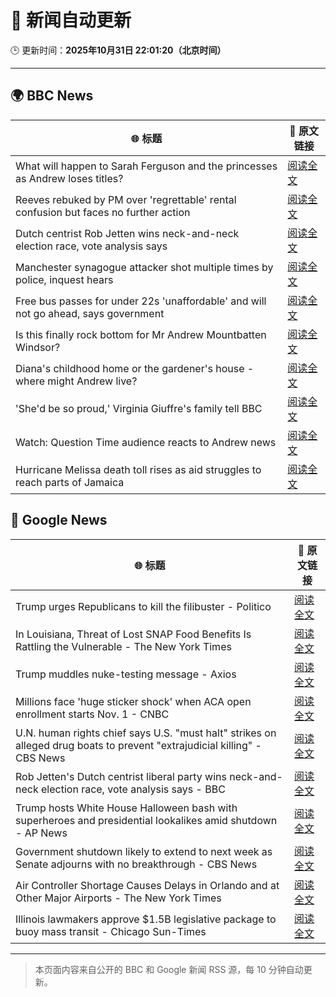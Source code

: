 # 🧠 新闻自动更新

🕒 更新时间：**2025年10月31日 22:01:20（北京时间）**

---

## 🌍 BBC News

| 🌐 标题 | 🔗 原文链接 |
|--------|-------------|
| What will happen to Sarah Ferguson and the princesses as Andrew loses titles? | [阅读全文](https://www.bbc.com/news/articles/c5ylk9r336zo?at_medium=RSS&at_campaign=rss) |
| Reeves rebuked by PM over 'regrettable' rental confusion but faces no further action | [阅读全文](https://www.bbc.com/news/articles/cvgk40l8jm7o?at_medium=RSS&at_campaign=rss) |
| Dutch centrist Rob Jetten wins neck-and-neck election race, vote analysis says | [阅读全文](https://www.bbc.com/news/articles/cq6z5e5y55eo?at_medium=RSS&at_campaign=rss) |
| Manchester synagogue attacker shot multiple times by police, inquest hears | [阅读全文](https://www.bbc.com/news/articles/c629qyndq89o?at_medium=RSS&at_campaign=rss) |
| Free bus passes for under 22s 'unaffordable' and will not go ahead, says government | [阅读全文](https://www.bbc.com/news/articles/ce9drlgenjno?at_medium=RSS&at_campaign=rss) |
| Is this finally rock bottom for Mr Andrew Mountbatten Windsor? | [阅读全文](https://www.bbc.com/news/articles/c62elnjnqqxo?at_medium=RSS&at_campaign=rss) |
| Diana's childhood home or the gardener's house - where might Andrew live? | [阅读全文](https://www.bbc.com/news/articles/c201zvrpvw9o?at_medium=RSS&at_campaign=rss) |
| 'She'd be so proud,' Virginia Giuffre's family tell BBC | [阅读全文](https://www.bbc.com/news/articles/cy9pn12w4n8o?at_medium=RSS&at_campaign=rss) |
| Watch: Question Time audience reacts to Andrew news | [阅读全文](https://www.bbc.com/news/videos/clyz6m8ml71o?at_medium=RSS&at_campaign=rss) |
| Hurricane Melissa death toll rises as aid struggles to reach parts of Jamaica | [阅读全文](https://www.bbc.com/news/articles/clylqpyg8pjo?at_medium=RSS&at_campaign=rss) |

## 📰 Google News

| 🌐 标题 | 🔗 原文链接 |
|--------|-------------|
| Trump urges Republicans to kill the filibuster - Politico | [阅读全文](https://news.google.com/rss/articles/CBMiiwFBVV95cUxPbENhbmxGQ2p3N0RkN1lXYWs2cXlsVmR6clZGYjR0Vl9CNVk0amlGM3N2a1ZVU1FsLXJrTGNhX0s2OXRlWmlkT3F0ZlNhQTc2eXZSTEhNMWQwYTNhN0R6M2dvZ1g3Q0NpWnFyMGJPWnhuTFpLSlR3Z1cwNDNNUlBleTJlWjdsenBOQk8w?oc=5) |
| In Louisiana, Threat of Lost SNAP Food Benefits Is Rattling the Vulnerable - The New York Times | [阅读全文](https://news.google.com/rss/articles/CBMihgFBVV95cUxQejJ1NmlGSGRNTXlXVGtYcklKSVQ5eVQ4elk3NWptd2g1QzF0bktEMmlVelhmeXpNeVhCV3BETmtiTU5HeTYteXJNOUVZc0o4RXZaWmx2aC1DTlU4Y1BfVGVXbnRfeFFONER3MEFGeGlIR213S1VfN2JFV3N5WEpOVDhXZjM5Zw?oc=5) |
| Trump muddles nuke-testing message - Axios | [阅读全文](https://news.google.com/rss/articles/CBMigAFBVV95cUxQUXdmdEszNlExZnFpeUhKdWNHSzhkQl9iZVhhOEJXQWpDTjZITUtJeTZFZkhhZ1I3R2t2SjZVaU5nQkJtWHZuZkU5cldiVy1BaXJ6V2VwZEpwd09yT2dld2Vta2xKa3dxYzQ5Qk1zTVp4TTV4NjlGWXdsb1ZwczBfTQ?oc=5) |
| Millions face 'huge sticker shock' when ACA open enrollment starts Nov. 1 - CNBC | [阅读全文](https://news.google.com/rss/articles/CBMiigFBVV95cUxPRllydE04UHB0QmN4Vk5KOGhobThCQmJLQk0zMnJGeHR2czhoZGEzQ3Y1TnpfNmFibUI3UHRCRDZCckJ5MnNrclc1SjFXVzYzdnNobllFMzhKYmVNVHFUSWdLeVdpVjdKOGtuQUhxSThFSVM4V1Z0WXViZVEwcGpxdFVsUzN6d3p4VGfSAY8BQVVfeXFMT25feEtpcmpxcXZsZE1LcEdpTEQtRVJINFNjejJuY2R5QTljdXBGV2tXZHN4cTdNWHQzNzUtbFRMc1BtSjllYlY1OVZ5eWdTQkgySlFDUHM0MEpxZm9tbmRJTElTZGJJejlxQkdsM1pEQ3VTQ2NQenFYcHlzX2RscThRVk43ckY5NDBjbzRJRFU?oc=5) |
| U.N. human rights chief says U.S. "must halt" strikes on alleged drug boats to prevent "extrajudicial killing" - CBS News | [阅读全文](https://news.google.com/rss/articles/CBMipwFBVV95cUxPd1U4TWsyWWhGVHdNY1N2SmZEUlJ0bFo4R3RnaURKbm1OSjlIamJIRVlNZ0tLbThNUF9sVi1lVGZBOFFtUzN2WXoxU0k3WWxkU09tSm1rVW43dmlBaHAwVjIxWGlWdXhsV0Q1OVlKcHphbHhRSTNISk1kbFRYbThZN0tYVU1BYzhTSTlrTGRWVFFqdHZzQ3RTQmo1SndPMkFqWHVFWmp5d9IBrAFBVV95cUxQNkZOOEpHLVhQWEw0V2kxTjVEQ0p0bUozNnFpdUlZaU1HZENtVGRnU1hxT0NOaElneDMxR3h1VVlMZWZ5RzdwNVUtVjVxTkhhU1RqRW95UUMxMERzeUhHYnRxSXJzaDNwT3M5dkZWS1ZWTGR0NGdMZW5vaG9qQk9rckJJbnQwOXpWTldhZ1JGbEstQmlkZm5CYVBEdmVZQUF2OF8wMjljS040aHdB?oc=5) |
| Rob Jetten's Dutch centrist liberal party wins neck-and-neck election race, vote analysis says - BBC | [阅读全文](https://news.google.com/rss/articles/CBMiWkFVX3lxTE9KclU5YWN4X3lMUUVuS0JuR2FvanZTUndjY1BrM19WVFJCcFl2TEkwUDFxbUNYQ0ZSNnc2Yi1MVEZIUk9rYlJ1YklJTWV1RjIxVGxPVnA5SlpmUdIBX0FVX3lxTE5CWVM1UjdjdXJSanVQT09GcHJ4ZFJjazZtS3JkdEQ3WUlZNW1rTnZxNDhodURUMHl0d2RwRkxwdV9QX0lGRkVmVmU2SXBfWEtLc3cta2QybmlYWldIU080?oc=5) |
| Trump hosts White House Halloween bash with superheroes and presidential lookalikes amid shutdown - AP News | [阅读全文](https://news.google.com/rss/articles/CBMitwFBVV95cUxOVjVVRFFEYV9KZklCUEJzOUZZekh5NDZWWUFmR0luc0NJWlJDYVlhYUFkVFRkNzNqY1BRLV9Ja01xZnRBTlVRSkxIdko5c05YVnFQdHU1Qk1malB4MU8xUnZOSHBoVHVjVENpVDd1bzRNdFZzZjdSYlJObk5hRWpFRlpEU3ctZzZQN2JpZkt6RjltSnhFMFZveFYwOXlVR2h0ZUp5c2VYdmtUVFM3MnBrUU1ZUDdYVDg?oc=5) |
| Government shutdown likely to extend to next week as Senate adjourns with no breakthrough - CBS News | [阅读全文](https://news.google.com/rss/articles/CBMimgFBVV95cUxOZXpvTWM3cWxtZV9vV3RSMWVCdGJpeEJDX2c1Yjh1MXFoY0t1YV9kMlNYazdINmhJOWxNOVY0QXJ0dWkyZm1ZSXhxSExjZmgxbUZNTWtlQ19Td1dTY29OX3lseXR2cVNYNXR2R3hCLXl3T3Zhb1JnV0ROWUhJbXA5UG1tbEZLX2loU3FORDUxYmQ4dkVoU0E0a1NR0gGfAUFVX3lxTFB5cGdxbXloOEJ6RDE2akU1ZzIyZDNoWW1oWFpsMl9WNkVNNmRWSEh5aHVUSVFvc3A2R1FiblJpRHUtODlIODdrdmQ2RVFQV1UwZ01pR0dOc25pT3FOLWZ6SXhUMG1UdFhOUHc4c2NsZlVnTGxBZHdmbERxYlg5Qi0xWTNZelVKSm8wdTRuaWNOMlNSSDFTemJQS1liZ1lBRQ?oc=5) |
| Air Controller Shortage Causes Delays in Orlando and at Other Major Airports - The New York Times | [阅读全文](https://news.google.com/rss/articles/CBMingFBVV95cUxPZGpaTnZ4NFNWY1lBRVdKNDJVdFNVYU93a0piT3lseTg5UFNvN2hKbnBMTjRybHUtcGdKVlByaFdjZlE0T0lHLUE4c1Y2T2xIQ0ZHaE5mdXZPU3RNRlV4LUF3amR4bmtnQUxrWExEbFhRbTNtS0JNZmxYT1QwMDhRMWZzQjhTTlR4cXQxa3phM3BUcTA3b3Q1eUl0andWQQ?oc=5) |
| Illinois lawmakers approve $1.5B legislative package to buoy mass transit - Chicago Sun-Times | [阅读全文](https://news.google.com/rss/articles/CBMi3wFBVV95cUxNR2FkRGIwZWh1VGlWOFR1OUxWdXp0QXA4VXhrTW5pRktzYzNEZ0tDeURzWVZzWDFPOS1Hb21JV19zdVhmZGNfdDhQMHAtX2RfRWdYVU5MNmVfOFNwakpscllta0cyQXVlSzBCZ2JOWEk1S1NibG5udTEzNzVXcEdGN1M1MkVPUTU4WWZtWksydzZPb0pUUXVLMEp2OUYwUTJtY3JnUGxXbVBpTVhiRi1YMXFibXFxaHV2VzYzWlpTX21MTWttdldnUVlFSU1IbGk0N1dNTDktVkcxUkJTY1VN?oc=5) |

---
> 本页面内容来自公开的 BBC 和 Google 新闻 RSS 源，每 10 分钟自动更新。